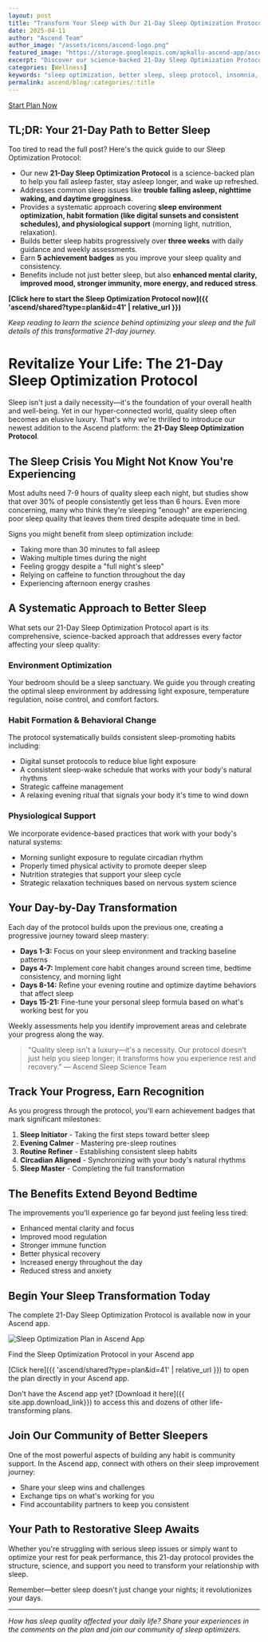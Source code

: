 ```yaml
---
layout: post
title: "Transform Your Sleep with Our 21-Day Sleep Optimization Protocol"
date: 2025-04-11
author: "Ascend Team"
author_image: "/assets/icons/ascend-logo.png"
featured_image: "https://storage.googleapis.com/apkallu-ascend-app/ascend/badges/ascend_team/sleep_optimization_routine_refiner.jpeg"
excerpt: "Discover our science-backed 21-Day Sleep Optimization Protocol designed to help you fall asleep faster, stay asleep longer, and wake up refreshed through systematic improvements to your sleep environment and habits."
categories: [Wellness]
keywords: "sleep optimization, better sleep, sleep protocol, insomnia, sleep hygiene, sleep quality, health, wellness, circadian rhythm"
permalink: ascend/blog/:categories/:title
---
```


<a href="{{ 'ascend/shared?type=plan&id=41' | relative_url }}" class="floating-btn pulse">
  Start Plan Now
</a>

## TL;DR: Your 21-Day Path to Better Sleep

Too tired to read the full post? Here's the quick guide to our Sleep Optimization Protocol:

-   Our new **21-Day Sleep Optimization Protocol** is a science-backed plan to help you fall asleep faster, stay asleep longer, and wake up refreshed.
-   Addresses common sleep issues like **trouble falling asleep, nighttime waking, and daytime grogginess**.
-   Provides a systematic approach covering **sleep environment optimization, habit formation (like digital sunsets and consistent schedules), and physiological support** (morning light, nutrition, relaxation).
-   Builds better sleep habits progressively over **three weeks** with daily guidance and weekly assessments.
-   Earn **5 achievement badges** as you improve your sleep quality and consistency.
-   Benefits include not just better sleep, but also **enhanced mental clarity, improved mood, stronger immunity, more energy, and reduced stress**.

**[Click here to start the Sleep Optimization Protocol now]({{ 'ascend/shared?type=plan&id=41' | relative_url }})**

*Keep reading to learn the science behind optimizing your sleep and the full details of this transformative 21-day journey.*

# Revitalize Your Life: The 21-Day Sleep Optimization Protocol

Sleep isn't just a daily necessity—it's the foundation of your overall health and well-being. Yet in our hyper-connected world, quality sleep often becomes an elusive luxury. That's why we're thrilled to introduce our newest addition to the Ascend platform: the **21-Day Sleep Optimization Protocol**.

## The Sleep Crisis You Might Not Know You're Experiencing

Most adults need 7-9 hours of quality sleep each night, but studies show that over 30% of people consistently get less than 6 hours. Even more concerning, many who think they're sleeping "enough" are experiencing poor sleep quality that leaves them tired despite adequate time in bed.

Signs you might benefit from sleep optimization include:
- Taking more than 30 minutes to fall asleep
- Waking multiple times during the night
- Feeling groggy despite a "full night's sleep"
- Relying on caffeine to function throughout the day
- Experiencing afternoon energy crashes

## A Systematic Approach to Better Sleep

What sets our 21-Day Sleep Optimization Protocol apart is its comprehensive, science-backed approach that addresses every factor affecting your sleep quality:

### Environment Optimization
Your bedroom should be a sleep sanctuary. We guide you through creating the optimal sleep environment by addressing light exposure, temperature regulation, noise control, and comfort factors.

### Habit Formation & Behavioral Change
The protocol systematically builds consistent sleep-promoting habits including:
- Digital sunset protocols to reduce blue light exposure
- A consistent sleep-wake schedule that works with your body's natural rhythms
- Strategic caffeine management
- A relaxing evening ritual that signals your body it's time to wind down

### Physiological Support
We incorporate evidence-based practices that work with your body's natural systems:
- Morning sunlight exposure to regulate circadian rhythm
- Properly timed physical activity to promote deeper sleep
- Nutrition strategies that support your sleep cycle
- Strategic relaxation techniques based on nervous system science

## Your Day-by-Day Transformation

Each day of the protocol builds upon the previous one, creating a progressive journey toward sleep mastery:

- **Days 1-3:** Focus on your sleep environment and tracking baseline patterns
- **Days 4-7:** Implement core habit changes around screen time, bedtime consistency, and morning light
- **Days 8-14:** Refine your evening routine and optimize daytime behaviors that affect sleep
- **Days 15-21:** Fine-tune your personal sleep formula based on what's working best for you

Weekly assessments help you identify improvement areas and celebrate your progress along the way.

> "Quality sleep isn't a luxury—it's a necessity. Our protocol doesn't just help you sleep longer; it transforms how you experience rest and recovery."
> — Ascend Sleep Science Team

## Track Your Progress, Earn Recognition

As you progress through the protocol, you'll earn achievement badges that mark significant milestones:

1. **Sleep Initiator** - Taking the first steps toward better sleep
2. **Evening Calmer** - Mastering pre-sleep routines
3. **Routine Refiner** - Establishing consistent sleep habits
4. **Circadian Aligned** - Synchronizing with your body's natural rhythms
5. **Sleep Master** - Completing the full transformation

## The Benefits Extend Beyond Bedtime

The improvements you'll experience go far beyond just feeling less tired:

- Enhanced mental clarity and focus
- Improved mood regulation
- Stronger immune function
- Better physical recovery
- Increased energy throughout the day
- Reduced stress and anxiety

## Begin Your Sleep Transformation Today

The complete 21-Day Sleep Optimization Protocol is available now in your Ascend app.

<div class="blog-screenshot">
    <div class="blog-device-mockup">
        <img src="{{ 'assets/images/blog/screenshots/sleep-optimization-app-view.png' | relative_url }}" alt="Sleep Optimization Plan in Ascend App" class="blog-screenshot-image">
        <p class="screenshot-caption">Find the Sleep Optimization Protocol in your Ascend app</p>
    </div>
</div>

[Click here]({{ 'ascend/shared?type=plan&id=41' | relative_url }}) to open the plan directly in your Ascend app.

Don't have the Ascend app yet? [Download it here]({{ site.app.download_link}}) to access this and dozens of other life-transforming plans.

## Join Our Community of Better Sleepers

One of the most powerful aspects of building any habit is community support. In the Ascend app, connect with others on their sleep improvement journey:

- Share your sleep wins and challenges
- Exchange tips on what's working for you
- Find accountability partners to keep you consistent

## Your Path to Restorative Sleep Awaits

Whether you're struggling with serious sleep issues or simply want to optimize your rest for peak performance, this 21-day protocol provides the structure, science, and support you need to transform your relationship with sleep.

Remember—better sleep doesn't just change your nights; it revolutionizes your days.

---

*How has sleep quality affected your daily life? Share your experiences in the comments on the plan and join our community of sleep optimizers.*
